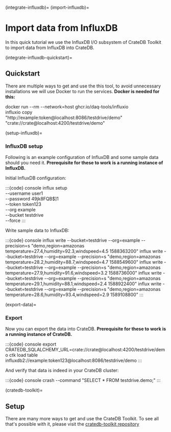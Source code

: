 (integrate-influxdb)=
(import-influxdb)=
# Import data from InfluxDB

In this quick tutorial we use the InfluxDB I/O subsystem of CrateDB Toolkit
to import data from InfluxDB into CrateDB.

(integrate-influxdb-quickstart)=
## Quickstart

There are multiple ways to get and use the this tool, to avoid 
unnecessary installations we will use Docker to run the services.
**Docker is needed for this:**

docker run --rm --network=host ghcr.io/daq-tools/influxio \
    influxio copy \
    "http://example:token@localhost:8086/testdrive/demo" \
    "crate://crate@localhost:4200/testdrive/demo"

(setup-influxdb)=
### InfluxDB setup

Following is an example configuration of InfluxDB and some sample data
should you need it. **Prerequisite for these to work is a running 
instance of InfluxDB.**

Initial InfluxDB configuration:

:::{code} console
influx setup \
  --username user1 \
  --password 49jk8FQB$]1 \
  --token token123 \
  --org example \
  --bucket testdrive \
  --force
:::

Write sample data to InfluxDB:

:::{code} console
influx write --bucket=testdrive --org=example --precision=s "demo,region=amazonas temperature=27.4,humidity=92.3,windspeed=4.5 1588363200"
influx write --bucket=testdrive --org=example --precision=s "demo,region=amazonas temperature=28.2,humidity=88.7,windspeed=4.7 1588549600"
influx write --bucket=testdrive --org=example --precision=s "demo,region=amazonas temperature=27.9,humidity=91.6,windspeed=3.2 1588736000"
influx write --bucket=testdrive --org=example --precision=s "demo,region=amazonas temperature=29.1,humidity=88.1,windspeed=2.4 1588922400"
influx write --bucket=testdrive --org=example --precision=s "demo,region=amazonas temperature=28.6,humidity=93.4,windspeed=2.9 1589108800"
:::

(export-data)=
### Export

Now you can export the data into CrateDB. **Prerequisite for these to work
is a running instance of CrateDB.**

:::{code} console
export CRATEDB_SQLALCHEMY_URL=crate://crate@localhost:4200/testdrive/demo
ctk load table influxdb2://example:token123@localhost:8086/testdrive/demo
:::

And verify that data is indeed in your CrateDB cluster:

:::{code} console
crash --command "SELECT * FROM testdrive.demo;"
:::

(cratedb-toolkit)=
## Setup

There are many more ways to get and use the CrateDB Toolkit. To see all
that's possible with it, please visit the 
[cratedb-toolkit repository](https://github.com/crate-workbench/cratedb-toolkit/tree/main/cratedb_toolkit/io)

